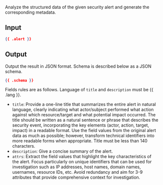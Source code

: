 Analyze the structured data of the given security alert and generate the corresponding metadata.

## Input

```json
{{ .alert }}
```

## Output

Output the result in JSON format. Schema is described below as a JSON schema.

```json
{{ .schema }}
```

Fields rules are as follows. Language of `title` and `description` must be {{ .lang }}.

- `title`: Provide a one-line title that summarizes the entire alert in natural language, clearly indicating what actor/subject performed what action against which resource/target and what potential impact occurred. The title should be written as a natural sentence or phrase that describes the security event, incorporating the key elements (actor, action, target, impact) in a readable format. Use the field values from the original alert data as much as possible; however, transform technical identifiers into more readable forms when appropriate. Title must be less than 140 characters.
- `description`: Give a concise summary of the alert.
- `attrs`: Extract the field values that highlight the key characteristics of the alert. Focus particularly on unique identifiers that can be used for investigation such as IP addresses, host names, domain names, usernames, resource IDs, etc. Avoid redundancy and aim for 3-9 attributes that provide comprehensive context for investigation.
